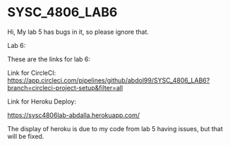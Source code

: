 # SYSC_4806_LAB6

Hi, My lab 5 has bugs in it, so please ignore that. 

Lab 6: 

These are the links for lab 6: 

Link for CircleCI:
https://app.circleci.com/pipelines/github/abdol99/SYSC_4806_LAB6?branch=circleci-project-setup&filter=all


Link for Heroku Deploy: 

https://sysc4806lab-abdalla.herokuapp.com/

The display of heroku is due to my code from lab 5 having issues, but that will be fixed.


